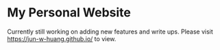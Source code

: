 # My Personal Website
Currently still working on adding new features and write ups. Please visit https://jun-w-huang.github.io/ to view.
